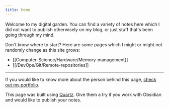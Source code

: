 ```yaml
---
title: Home
---
```



Welcome to my digital garden. You can find a variety of notes here which I did not want to publish otherwisely on my blog, or just stuff that's been going through my mind.

Don't know where to start? Here are some pages which I might or might not randomly change as this site grows:

- [[Computer-Science/Hardware/Memory-management]]
- [[/DevOps/Git/Remote-repositories]]

---

If you would like to know more about the person behind this page, [check out my portfolio](https://tobi.q-bit.me).

This page was built using [Quartz](https://github.com/jackyzha0/quartz). Give them a try if you work with Obsidian and would like to publish your notes.